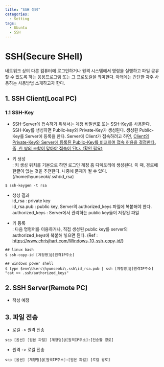 ```yaml
---
title: "SSH 설정"
categories:
  - Setting
tags:
  - Ubuntu
  - SSH
---
```


# SSH(Secure SHell)

네트워크 상의 다른 컴퓨터에 로그인하거나 원격 시스템에서 명령을 실행하고 파일 공유할 수 있도록 하는 응용프로그램 또는 그 프로토컬을 의미한다. 아래에는 간단한 자주 사용하는 사용방법 소개하고자 한다. 

## 1. SSH Client(Local PC)

### 1.1 SSH-Key

- SSH-Server에 접속하기 위해서는 계정 비밀번호 또는 SSH-Key를 사용한다. SSH-Key를 생성하면 Public-key와 Private-Key가 생성된다. 생성된 Public-Key를 Server에 등록을 한다. Server에 Client가 접속하려고 하면, <u>Client의 Private-Key와 Server에 등록된 Public-Key를 비교하여 접속 허용을 결정한다. 즉, 한 쌍의 조합이 맞아야 접속이 된다. (확인 필요) </u>


- 키 생성  
: 키 생성 위치를 기본으로 하면 로그인 계정 홈 디렉토리에 생성된다. 이 때, 경로에 한글이 없는 것을 추천한다. 나중에 문제가 될 수 있다. (/home/hyunseoki/.ssh/id_rsa)

```
$ ssh-keygen -t rsa
```

- 생성 결과  
id_rsa : private key  
id_rsa.pub : public key, Server의 authorized_keys 파일에 복붙해야 한다.  
authorized_keys : Server에서 관리하는 public key들이 저장된 파일

- 키 등록  
: 다음 명령어를 이용하거나, 직접 생성된 public key를 server의 authorized_keys에 복붙해 넣으면 된다. (Ref  : https://www.chrisjhart.com/Windows-10-ssh-copy-id/)

```
## linux bash
$ ssh-copy-id [계정명]@[원격IP주소]

## windows power shell
$ type $env\Users\hyunseoki\.ssh\id_rsa.pub | ssh [계정명]@[원격IP주소] "cat >> .ssh/authorized_keys"
```

## 2. SSH Server(Remote PC)
- 작성 예정


## 3. 파일 전송
- 로컬 -> 원격 전송

```dotnetcli
scp [옵션] [원본 파일] [계정명]@[원격IP주소]:[전송할 경로]
```

- 원격 -> 로컬 전송

```dotnetcli
scp [옵션] [계정명]@[원격IP주소]:[원본 파일] [로컬 경로]
```